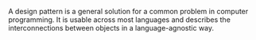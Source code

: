 A design pattern is a general solution for a common problem in computer programming. It is usable across most languages and describes the interconnections between objects in a language-agnostic way.
